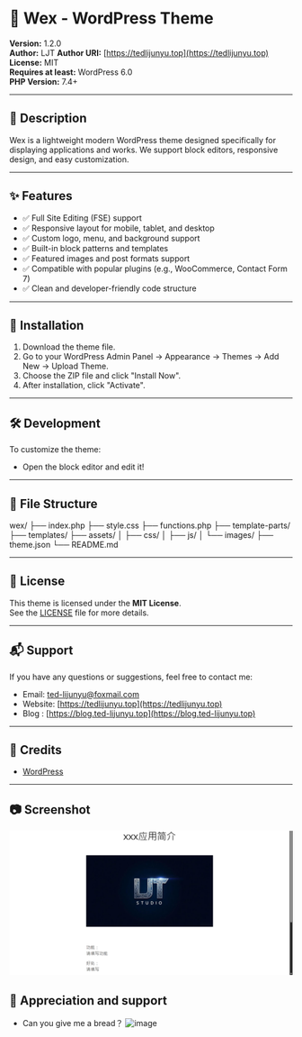 # 🎨 Wex - WordPress Theme

**Version:** 1.2.0  
**Author:** LJT
**Author URI:** [https://tedlijunyu.top](https://tedlijunyu.top)  
**License:** MIT  
**Requires at least:** WordPress 6.0  
**PHP Version:** 7.4+

---

## 📌 Description

Wex is a lightweight modern WordPress theme designed specifically for displaying applications and works. We support block editors, responsive design, and easy customization.

---

## ✨ Features

- ✅ Full Site Editing (FSE) support
- ✅ Responsive layout for mobile, tablet, and desktop
- ✅ Custom logo, menu, and background support
- ✅ Built-in block patterns and templates
- ✅ Featured images and post formats support
- ✅ Compatible with popular plugins (e.g., WooCommerce, Contact Form 7)
- ✅ Clean and developer-friendly code structure

---

## 🚀 Installation

1. Download the theme file.
2. Go to your WordPress Admin Panel → Appearance → Themes → Add New → Upload Theme.
3. Choose the ZIP file and click "Install Now".
4. After installation, click "Activate".

---

## 🛠️ Development

To customize the theme:

- Open the block editor and edit it!

---

## 📁 File Structure
wex/
├── index.php
├── style.css
├── functions.php
├── template-parts/
├── templates/
├── assets/
│   ├── css/
│   ├── js/
│   └── images/
├── theme.json
└── README.md

---

## 📄 License

This theme is licensed under the **MIT License**.  
See the [LICENSE](LICENSE) file for more details.

---

## 📬 Support

If you have any questions or suggestions, feel free to contact me:

- Email: ted-lijunyu@foxmail.com
- Website: [https://tedlijunyu.top](https://tedlijunyu.top)
- Blog : [https://blog.ted-lijunyu.top](https://blog.ted-lijunyu.top)

---

## 🙏 Credits

- [WordPress](https://wordpress.org)

---

## 📷 Screenshot

![Theme Screenshot](screenshot.png)

##  👏  Appreciation and support

- Can you give me a bread？ 
![image](https://ted-lijunyu.top/zsm.png)
